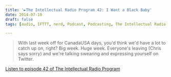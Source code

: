 ```yaml
---
title: '►The Intellectual Radio Program 42: I Want a Black Baby'
date: 2014-07-10
draft: false
tags: [audio, IFTTT, nerd, Podcast, Podcasting, The Intellectual Radio Program]

---
```


> With last week off for CanadaUSA days, you'd think we'd have a lot to catch up on, right? Big week. Huge week. Everyone's leaving (Chris says sorry) and we're talking swearing and expressing yourself on Twitter.

[Listen to episode 42 of The Intellectual Radio Program](http://goodstuff.fm/tirp/42)